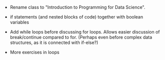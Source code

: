 * Rename class to "Introduction to Programming for Data Science". 

* if statements (and nested blocks of code) together with boolean variables

* Add while loops before discussing for loops. Allows easier discussion of break/continue compared to for. (Perhaps even before complex data structures, as it is connected with if-else?)

* More exercises in loops

